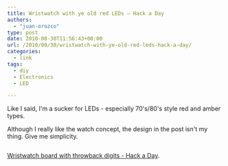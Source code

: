 ```yaml
---
title: Wristwatch with ye old red LEDs – Hack a Day
authors: 
  - "juan-orozco"
type: post
date: 2010-08-30T11:56:43+00:00
url: /2010/08/30/wristwatch-with-ye-old-red-leds-hack-a-day/
categories:
  - link
tags:
  - diy
  - Electronics
  - LED

---
```

Like I said, I'm a sucker for LEDs - especially 70's/80's style red and amber types.

Although I really like the watch concept, the design in the post isn't my thing. Give me simplicity.

<p style="text-align:center;">
  <a href="http://hackaday.com/2010/08/25/wristwatch-board-with-throwback-digits/"><img src='https://i0.wp.com/iam.juano.info/files/2010/08/wristwatch-with-throwbacks.jpg?w=580' alt='' data-recalc-dims="1" /></a>
</p>

[Wristwatch board with throwback digits - Hack a Day][1].

 [1]: http://hackaday.com/2010/08/25/wristwatch-board-with-throwback-digits/